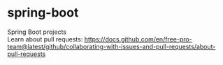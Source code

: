 # spring-boot
Spring Boot projects
<br>Learn about pull requests: https://docs.github.com/en/free-pro-team@latest/github/collaborating-with-issues-and-pull-requests/about-pull-requests
